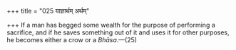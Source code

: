 +++
title = "025 याज्ञार्थम् अर्थम्"

+++
If a man has begged some wealth for the purpose of performing a
sacrifice, and if he saves something out of it and uses it for other
purposes, he becomes either a crow or a *Bhāsa*.—(25)


